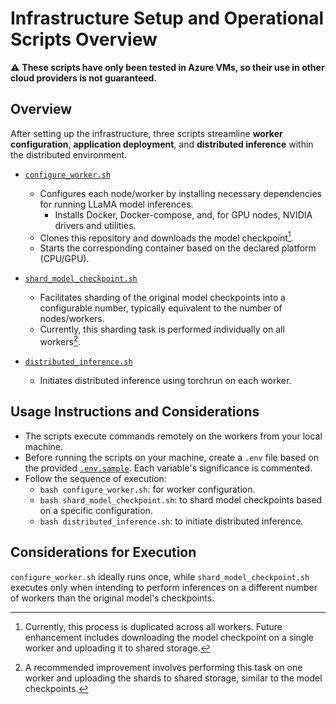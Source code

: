 # Infrastructure Setup and Operational Scripts Overview

⚠️ **These scripts have only been tested in Azure VMs, so their use in other cloud providers is not guaranteed.**

## Overview
After setting up the infrastructure, three scripts streamline **worker configuration**, **application deployment**, and **distributed inference** within the distributed environment.

- [`configure_worker.sh`](run/configure_workers.sh)
    - Configures each node/worker by installing necessary dependencies for running LLaMA model inferences.
        - Installs Docker, Docker-compose, and, for GPU nodes, NVIDIA drivers and utilities.
    - Clones this repository and downloads the model checkpoint[^1].
    - Starts the corresponding container based on the declared platform (CPU/GPU).

- [`shard_model_checkpoint.sh`](run/shard_model_checkpoint.sh)
    - Facilitates sharding of the original model checkpoints into a configurable number, typically equivalent to the number of nodes/workers.
    - Currently, this sharding task is performed individually on all workers[^2].

- [`distributed_inference.sh`](run/distributed_inference.sh)
    - Initiates distributed inference using torchrun on each worker.

## Usage Instructions and Considerations
- The scripts execute commands remotely on the workers from your local machine.
- Before running the scripts on your machine, create a `.env` file based on the provided [`.env.sample`](run/.env.sample). Each variable's significance is commented.
- Follow the sequence of execution:
    - `bash configure_worker.sh`: for worker configuration.
    - `bash shard_model_checkpoint.sh`: to shard model checkpoints based on a specific configuration.
    - `bash distributed_inference.sh`: to initiate distributed inference.

## Considerations for Execution
`configure_worker.sh` ideally runs once, while `shard_model_checkpoint.sh` executes only when intending to perform inferences on a different number of workers than the original model's checkpoints.


[^1]: Currently, this process is duplicated across all workers. Future enhancement includes downloading the model checkpoint on a single worker and uploading it to shared storage.

[^2]: A recommended improvement involves performing this task on one worker and uploading the shards to shared storage, similar to the model checkpoints.
